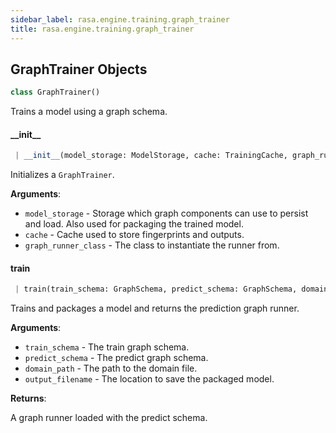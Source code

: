 ```yaml
---
sidebar_label: rasa.engine.training.graph_trainer
title: rasa.engine.training.graph_trainer
---
```

## GraphTrainer Objects

```python
class GraphTrainer()
```

Trains a model using a graph schema.

#### \_\_init\_\_

```python
 | __init__(model_storage: ModelStorage, cache: TrainingCache, graph_runner_class: Type[GraphRunner]) -> None
```

Initializes a `GraphTrainer`.

**Arguments**:

- `model_storage` - Storage which graph components can use to persist and load.
  Also used for packaging the trained model.
- `cache` - Cache used to store fingerprints and outputs.
- `graph_runner_class` - The class to instantiate the runner from.

#### train

```python
 | train(train_schema: GraphSchema, predict_schema: GraphSchema, domain_path: Path, output_filename: Path) -> GraphRunner
```

Trains and packages a model and returns the prediction graph runner.

**Arguments**:

- `train_schema` - The train graph schema.
- `predict_schema` - The predict graph schema.
- `domain_path` - The path to the domain file.
- `output_filename` - The location to save the packaged model.
  

**Returns**:

  A graph runner loaded with the predict schema.

